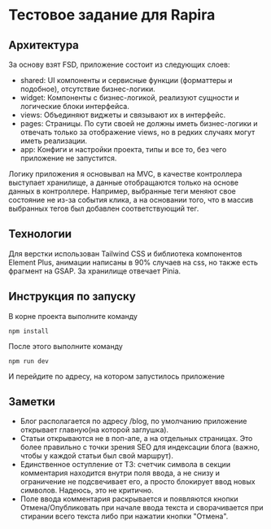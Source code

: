 # Тестовое задание для Rapira

## Архитектура

За основу взят FSD, приложение состоит из следующих слоев: 

- shared: UI компоненты и сервисные функции (форматтеры и подобное), отсутствие бизнес-логики.
- widget: Компоненты с бизнес-логикой, реализуют сущности и логические блоки интерфейса.
- views: Объединяют виджеты и связывают их в интерфейс.
- pages: Страницы. По сути своей не должны иметь бизнес-логики и отвечать только за отображение views, но в редких случаях могут иметь реализации.
- app: Конфиги и настройки проекта, типы и все то, без чего приложение не запустится.

Логику приложения я основывал на MVC, в качестве контроллера выступает хранилище, а данные отобращаются только на основе данных в контроллере. Например, выбранные теги меняют свое состояние не из-за события клика, а на основании того, что в массив выбранных тегов был добавлен соответствующий тег. 

## Технологии

Для верстки использован Tailwind CSS и библиотека компонентов Element Plus, анимации написаны в 90% случаев на css, но также есть фрагмент на GSAP. За хранилище отвечает Pinia.

## Инструкция по запуску 

В корне проекта выполните команду 
```
npm install
```

После этого выполните команду 

```
npm run dev
```
И перейдите по адресу, на котором запустилось приложение

## Заметки
- Блог располагается по адресу /blog, по умолчанию приложение открывает главную(на которой заглушка).
- Статьи открываются не в поп-апе, а на отдельных страницах. Это более правильно с точки зрения SEO для индексации блога (важно, чтобы у каждой статьи был свой маршрут).
- Единственное оступление от ТЗ: счетчик символа в секции комментария находится внутри поля ввода, а не снизу и ограничение не подсвечивает его, а просто блокирует ввод новых символов. Надеюсь, это не критично.
- Поле ввода комментария раскрывается и появляются кнопки Отмена/Опубликовать при начале ввода текста и сворачивается при стирании всего текста либо при нажатии кнопки "Отмена".  




